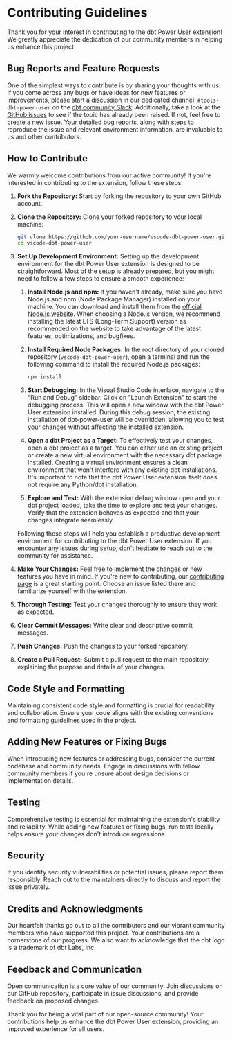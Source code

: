 # Contributing Guidelines

Thank you for your interest in contributing to the dbt Power User extension! We greatly appreciate the dedication of our community members in helping us enhance this project.

## Bug Reports and Feature Requests

One of the simplest ways to contribute is by sharing your thoughts with us. If you come across any bugs or have ideas for new features or improvements, please start a discussion in our dedicated channel: `#tools-dbt-power-user` on the [dbt community Slack](https://getdbt.slack.com/archives/C05KPDGRMDW). Additionally, take a look at the [GitHub issues](https://github.com/innoverio/vscode-dbt-power-user/issues) to see if the topic has already been raised. If not, feel free to create a new issue. Your detailed bug reports, along with steps to reproduce the issue and relevant environment information, are invaluable to us and other contributors.

## How to Contribute

We warmly welcome contributions from our active community! If you're interested in contributing to the extension, follow these steps:

1. **Fork the Repository:** Start by forking the repository to your own GitHub account.

1. **Clone the Repository:** Clone your forked repository to your local machine:

   ```bash
   git clone https://github.com/your-username/vscode-dbt-power-user.git
   cd vscode-dbt-power-user
   ```

1. **Set Up Development Environment:** Setting up the development environment for the dbt Power User extension is designed to be straightforward. Most of the setup is already prepared, but you might need to follow a few steps to ensure a smooth experience:

   1. **Install Node.js and npm:** If you haven't already, make sure you have Node.js and npm (Node Package Manager) installed on your machine. You can download and install them from the [official Node.js website](https://nodejs.org/). When choosing a Node.js version, we recommend installing the latest LTS (Long-Term Support) version as recommended on the website to take advantage of the latest features, optimizations, and bugfixes.

   1. **Install Required Node Packages:** In the root directory of your cloned repository (`vscode-dbt-power-user`), open a terminal and run the following command to install the required Node.js packages:

      ```bash
      npm install
      ```

   1. **Start Debugging:** In the Visual Studio Code interface, navigate to the "Run and Debug" sidebar. Click on "Launch Extension" to start the debugging process. This will open a new window with the dbt Power User extension installed. During this debug session, the existing installation of dbt-power-user will be overridden, allowing you to test your changes without affecting the installed extension.

   1. **Open a dbt Project as a Target:** To effectively test your changes, open a dbt project as a target. You can either use an existing project or create a new virtual environment with the necessary dbt package installed. Creating a virtual environment ensures a clean environment that won't interfere with any existing dbt installations. It's important to note that the dbt Power User extension itself does not require any Python/dbt installation.

   1. **Explore and Test:** With the extension debug window open and your dbt project loaded, take the time to explore and test your changes. Verify that the extension behaves as expected and that your changes integrate seamlessly.

   Following these steps will help you establish a productive development environment for contributing to the dbt Power User extension. If you encounter any issues during setup, don't hesitate to reach out to the community for assistance.

1. **Make Your Changes:** Feel free to implement the changes or new features you have in mind. If you're new to contributing, our [contributing page](https://github.com/innoverio/vscode-dbt-power-user/contribute) is a great starting point. Choose an issue listed there and familiarize yourself with the extension.

1. **Thorough Testing:** Test your changes thoroughly to ensure they work as expected.

1. **Clear Commit Messages:** Write clear and descriptive commit messages.

1. **Push Changes:** Push the changes to your forked repository.

1. **Create a Pull Request:** Submit a pull request to the main repository, explaining the purpose and details of your changes.

## Code Style and Formatting

Maintaining consistent code style and formatting is crucial for readability and collaboration. Ensure your code aligns with the existing conventions and formatting guidelines used in the project.

## Adding New Features or Fixing Bugs

When introducing new features or addressing bugs, consider the current codebase and community needs. Engage in discussions with fellow community members if you're unsure about design decisions or implementation details.

## Testing

Comprehensive testing is essential for maintaining the extension's stability and reliability. While adding new features or fixing bugs, run tests locally helps ensure your changes don't introduce regressions.

## Security

If you identify security vulnerabilities or potential issues, please report them responsibly. Reach out to the maintainers directly to discuss and report the issue privately.

## Credits and Acknowledgments

Our heartfelt thanks go out to all the contributors and our vibrant community members who have supported this project. Your contributions are a cornerstone of our progress. We also want to acknowledge that the dbt logo is a trademark of dbt Labs, Inc.

## Feedback and Communication

Open communication is a core value of our community. Join discussions on our GitHub repository, participate in issue discussions, and provide feedback on proposed changes.

Thank you for being a vital part of our open-source community! Your contributions help us enhance the dbt Power User extension, providing an improved experience for all users.
